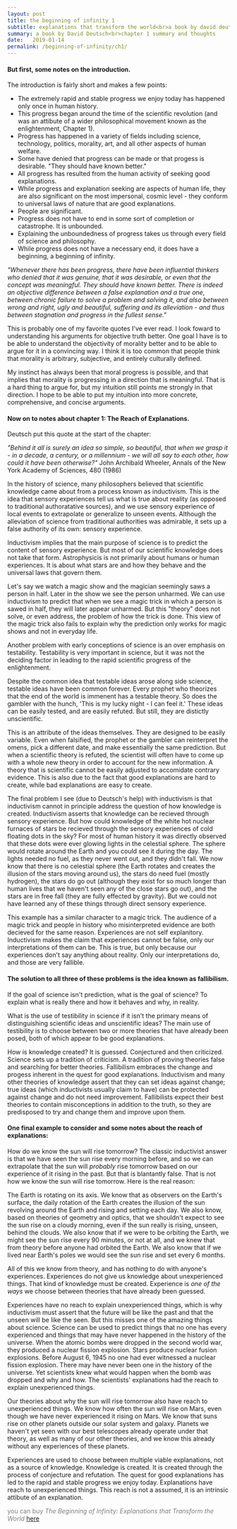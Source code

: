 ```yaml
---
layout: post
title: the beginning of infinity 1
subtitle: explanations that transform the world<br>a book by david deutsch<br>chapter 1; the reach of explanations
summary: a book by David Deutsch<br>chapter 1 summary and thoughts
date:   2019-01-14
permalink: /beginning-of-infinity/ch1/
---
```


<h4>But first, some notes on the introduction.</h4>

The introduction is fairly short and makes a few points:

* The extremely rapid and stable progress we enjoy today has happened only once in human history.
* This progress began around the time of the scientific revolution (and was an attibute of a wider philosophical movement known as the enlightenment, Chapter 1).
* Progress has happened in a variety of fields including science, technology, politics, morality, art, and all other aspects of human welfare.
* Some have denied that progress can be made or that progess is desirable. "They should have known better."
* All progress has resulted from the human activity of seeking good explanations.
* While progress and explanation seeking are aspects of human life, they are also significant on the most impersonal, cosmic level - they conform to universal laws of nature that are good explanations.
* People are significant.
* Progress does not have to end in some sort of completion or catastrophe. It is unbounded.
* Explaining the unboundedness of progress takes us through every field of science and philosophy.
* While progress does not have a necessary end, it does have a beginning, a beginning of infinity.

_"Whenever there has been progress, there have been influential thinkers who denied that it was genuine, that it was desirable, or even that the concept was meaningful. They should have known better. There is indeed an objective difference between a false explanation and a true one, between chronic failure to solve a problem and solving it, and also between wrong and right, ugly and beautiful, suffering and its alleviation - and thus between stagnation and progress in the fullest sense."_

This is probably one of my favorite quotes I've ever read. I look foward to understanding his arguments for objective truth better. One goal I have is to be able to understand the objectivity of morality better and to be able to argue for it in a convincing way. I think it is too common that people think that morality is arbitrary, subjective, and entirely culturally defined.

My instinct has always been that moral progress is possible, and that implies that morality is progressing in a direction that is meaningful. That is a hard thing to argue for, but my intuition still points me strongly in that direction. I hope to be able to put my intuition into more concrete, comprehensive, and concise arguments.

<h4>Now on to notes about chapter 1: The Reach of Explanations.</h4>

Deutsch put this quote at the start of the chapter:

_"Behind it all is surely an idea so simple, so beautiful, that when we grasp it - in a decade, a century, or a millennium - we will all say to each other, how could it have been otherwise?"_
John Archibald Wheeler, Annals of the New York Academy of Sciences, 480 (1986)

In the history of science, many philosophers believed that scientific knowledge came about from a process known as inductivism. This is the idea that sensory experiences tell us what is true about reality (as opposed to traditional authoratative sources), and we use sensory experience of local events to extrapolate or generalize to unseen events. Although the alleviation of science from traditional authorities was admirable, it sets up a false authority of its own: sensory experience. 

Inductivism implies that the main purpose of science is to predict the content of sensory experience. But most of our scientific knowledge does not take that form. Astrophysicis is not primarily about humans or human experiences. It is about what stars are and how they behave and the universal laws that govern them.

Let's say we watch a magic show and the magician seemingly saws a person in half. Later in the show we see the person unharmed. We can use inductivism to predict that when we see a magic trick in which a person is sawed in half, they will later appear unharmed. But this "theory" does not solve, or even address, the problem of how the trick is done. This view of the magic trick also fails to explain why the prediction only works for magic shows and not in everyday life.

Another problem with early conceptions of science is an over emphasis on testability. Testability is very important in science, but it was not the deciding factor in leading to the rapid scientific progress of the enlightenment.

Despite the common idea that testable ideas arose along side science, testable ideas have been common forever. Every prophet who theorizes that the end of the world is immenent has a testable theory. So does the gambler with the hunch, 'This is my lucky night - I can feel it.' These ideas can be easily tested, and are easily refuted. But still, they are distictly unscientific.

This is an attribute of the ideas themselves. They are designed to be easily variable. Even when falsified, the prophet or the gambler can reinterpret the omens, pick a different date, and make essentially the same prediction. But when a scientific theory is refuted, the scientist will often have to come up with a whole new theory in order to account for the new information. A theory that is scientific cannot be easily adjusted to accomidate contrary evidence. This is also due to the fact that good explanations are hard to create, while bad explanations are easy to create. 

The final problem I see (due to Deutsch's help) with inductivism is that inductivism cannot in principle address the question of how knowledge is created. Inductivism asserts that knowledge can be recieved through sensory experience. But how could knowledge of the white hot nuclear furnaces of stars be recieved through the sensory experiences of cold floating dots in the sky? For most of human history it was directly observed that these dots were ever glowing lights in the celestial sphere. The sphere would rotate around the Earth and you could see it during the day. The lights needed no fuel, as they never went out, and they didn't fall. We now know that there is no celestial sphere (the Earth rotates and creates the illusion of the stars moving around us), the stars do need fuel (mostly hydrogen), the stars do go out (although they exist for so much longer than human lives that we haven't seen any of the close stars go out), and the stars are in free fall (they are fully effected by gravity). But we could not have learned any of these things through direct sensory experience.

This example has a similar character to a magic trick. The audience of a magic trick and people in history who misinterpreted evidence are both decieved for the same reason. Experiences are not self explanitory. Inductivism makes the claim that experiences cannot be false, only our interpretations of them can be. This is true, but only because our experiences don't say anything about reality. Only our interpretations do, and those are very fallible.

<h4>The solution to all three of these problems is the idea known as fallibilism.</h4>

If the goal of science isn't prediction, what is the goal of science? To explain what is really there and how it behaves and why, in reality.

What is the use of testibility in science if it isn't the primary means of distinguishing scientific ideas and unscientific ideas? The main use of testibility is to choose between two or more theories that have already been posed, both of which appear to be good explanations.

How is knowledge created? It is guessed. Conjectured and then criticized. Science sets up a tradition of criticism. A tradition of proving theories false and searching for better theories. Fallibilism embraces the change and progess inherent in the quest for good explanations. Inductivism and many other theories of knowledge assert that they can set ideas against change; true ideas (which inductivists usually claim to have) can be protected against change and do not need improvement. Fallibilists expect their best theories to contain misconceptions in addition to the truth, so they are predisposed to try and change them and improve upon them.

<h4>One final example to consider and some notes about the reach of explanations:</h4>

How do we know the sun will rise tomorrow? The classic inductivist answer is that we have seen the sun rise every morning before, and so we can extrapolate that the sun will _probably_ rise tomorrow based on our experience of it rising in the past. But that is blantantly false. That is not how we know the sun will rise tomorrow. Here is the real reason:

The Earth is rotating on its axis. We know that as observers on the Earth's surface, the daily rotation of the Earth creates the illusion of the sun revolving around the Earth and rising and setting each day. We also know, based on theories of geometry and optics, that we shouldn't expect to see the sun rise on a cloudy morning, even if the sun really is rising, unseen, behind the clouds. We also know that if we were to be orbiting the Earth, we might see the sun rise every 90 minutes, or not at all, and we knew that from theory before anyone had orbited the Earth. We also know that if we lived near Earth's poles we would see the sun rise and set every 6 months.

All of this we know from theory, and has nothing to do with anyone's experiences. Experiences do not give us knowledge about unexperienced things. That kind of knowledge must be created. Experience is _one of the ways_ we choose between theories that have already been guessed.

Experiences have no reach to explain unexperienced things, which is why inductivism must assert that the future will be like the past and that the unseen will be like the seen. But this misses one of the amazing things about science. Science can be used to predict things that no one has every experienced and things that may have never happened in the history of the universe. When the atomic bombs were dropped in the second world war, they produced a nuclear fission explosion. Stars produce nuclear fusion explosions. Before August 6, 1945 no one had ever witnessed a nuclear fission explosion. There may have never been one in the history of the universe. Yet scientists knew what would happen when the bomb was dropped and why and how. The scientists' explanations had the reach to explain unexperienced things.

Our theories about why the sun will rise tomorrow also have reach to unexperienced things. We know how often the sun will rise on Mars, even though we have never experienced it rising on Mars. We know that suns rise on other planets outside our solar system and galaxy. Planets we haven't yet seen with our best telescopes already operate under that theory, as well as many of our other theories, and we know this already without any experiences of these planets.

Experiences are used to choose between multiple viable explanations, not as a source of knowledge. Knowledge is created. It is created through the process of conjecture and refutation. The quest for good explanations has led to the rapid and stable progress we enjoy today. Explanations have reach to unexperienced things. This reach is not a assumed, it is an intrinsic attibute of an explanation.

<span style="color:gray">you can buy _The Beginning of Infinity: Explanations that Transform the World_ [here](https://www.amazon.com/gp/product/B005DXR5ZC/ref=dbs_a_def_rwt_hsch_vapi_taft_p1_i0)</span>